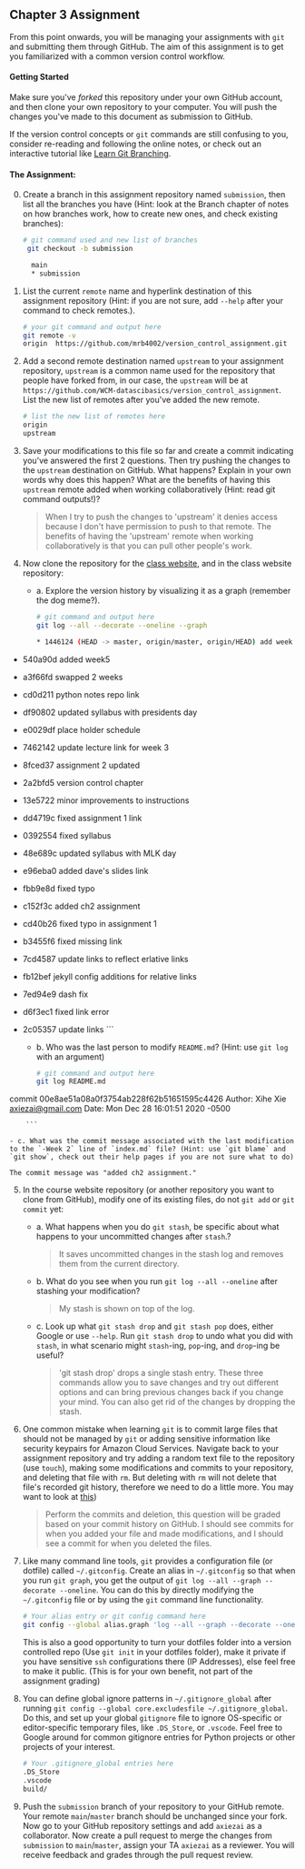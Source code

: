 ## Chapter 3 Assignment

From this point onwards, you will be managing your assignments with `git` and submitting them through GitHub. The aim of this assignment is to get you familiarized with a common version control workflow.

#### Getting Started
Make sure you've <em>forked</em> this repository under your own GitHub account, and then clone your own repository to your computer. You will push the changes you've made to this document as submission to GitHub.

If the version control concepts or `git` commands are still confusing to you, consider re-reading and following the online notes, or check out an interactive tutorial like [Learn Git Branching](https://learngitbranching.js.org/).

#### The Assignment:
 0. Create a branch in this assignment repository named `submission`, then list all the branches you have (Hint: look at the Branch chapter of notes on how branches work, how to create new ones, and check existing branches):

    ```bash
    # git command used and new list of branches
     git checkout -b submission

      main
      * submission
    ```

 1. List the current `remote` name and hyperlink destination of this assignment repository (Hint: if you are not sure, add `--help` after your command to check remotes.). 

    ```bash
    # your git command and output here
    git remote -v
    origin	https://github.com/mrb4002/version_control_assignment.git
    ```


 2. Add a second remote destination named `upstream` to your assignment repository, `upstream` is a common name used for the repository that people have forked from, in our case, the `upstream` will be at `https://github.com/WCM-datascibasics/version_control_assignment`. List the new list of remotes after you've added the new remote. 
 
    ```bash
    # list the new list of remotes here
    origin
    upstream
    ```

 3. Save your modifications to this file so far and create a commit indicating you've answered the first 2 questions. Then try pushing the changes to the `upstream` destination on GitHub. What happens? Explain in your own words why does this happen? What are the benefits of having this `upstream` remote added when working collaboratively (Hint: read git command outputs!)?

    > When I try to push the changes to 'upstream' it denies access because I don't have permission to push to that remote. The benefits of having the 'upstream' remote when working collaboratively is that you can pull other people's work.


 4. Now clone the repository for the [class website](https://github.com/WCM-datascibasics/wcm-datascibasics.github.io), and in the class website repository:
    - a. Explore the version history by visualizing it as a graph (remember the dog meme?).
        ```bash
        # git command and output here
        git log --all --decorate --oneline --graph

        * 1446124 (HEAD -> master, origin/master, origin/HEAD) add week 6
* 540a90d added week5
* a3f66fd swapped 2 weeks
* cd0d211 python notes repo link
* df90802 updated syllabus with presidents day
* e0029df place holder schedule
* 7462142 update lecture link for week 3
* 8fced37 assignment 2 updated
* 2a2bfd5 version control chapter
* 13e5722 minor improvements to instructions
* dd4719c fixed assignment 1 link
* 0392554 fixed syllabus
* 48e689c updated syllabus with MLK day
* e96eba0 added dave's slides link
* fbb9e8d fixed typo
* c152f3c added ch2 assignment
* cd40b26 fixed typo in assignment 1
* b3455f6 fixed missing link
* 7cd4587 update links to reflect erlative links
* fb12bef jekyll config additions for relative links
* 7ed94e9 dash fix
* d6f3ec1 fixed link error
* 2c05357 update links
        ```

    - b. Who was the last person to modify `README.md`? (Hint: use `git log` with an argument)
        ```bash
        # git command and output here
        git log README.md
commit 00e8ae51a08a0f3754ab228f62b51651595c4426
Author: Xihe Xie <axiezai@gmail.com>
Date:   Mon Dec 28 16:01:51 2020 -0500

        ```
    
    - c. What was the commit message associated with the last modification to the `-Week 2` line of `index.md` file? (Hint: use `git blame` and `git show`, check out their help pages if you are not sure what to do)

    The commit message was "added ch2 assignment."

 5. In the course website repository (or another repository you want to clone from GitHub), modify one of its existing files, do not `git add` or `git commit` yet:
     - a. What happens when you do `git stash`, be specific about what happens to your uncommitted changes after `stash`.?
       > It saves uncommitted changes in the stash log and removes them from the current directory. 
     - b. What do you see when you run `git log --all --oneline` after stashing your modification?
       > My stash is shown on top of the log.
     - c. Look up what `git stash drop` and `git stash pop` does, either Google or use `--help`. Run `git stash drop` to undo what you did with `stash`, in what scenario might `stash`-ing, `pop`-ing, and `drop`-ing be useful?
       > 'git stash drop' drops a single stash entry. These three commands allow you to save changes and try out different options and can bring previous changes back if you change your mind. You can also get rid of the changes by dropping the stash. 

 6. One common mistake when learning `git` is to commit large files that should not be managed by `git` or adding sensitive information like security keypairs for Amazon Cloud Services. Navigate back to your assignment repository and try adding a random text file to the repository (use `touch`), making some modifications and commits to your repository, and deleting that file with `rm`. But deleting with `rm` will not delete that file's recorded git history, therefore we need to do a little more. You may want to look at [this](https://help.github.com/articles/removing-sensitive-data-from-a-repository/))

    > Perform the commits and deletion, this question will be graded based on your commit history on GitHub. I should see commits for when you added your file and made modifications, and I should see a commit for when you deleted the files. 


 7. Like many command line tools, `git` provides a configuration file (or dotfile) called `~/.gitconfig`. Create an alias in `~/.gitconfig` so that when you run `git graph`, you get the output of `git log --all --graph --decorate --oneline`. You can do this by directly modifying the `~/.gitconfig` file or by using the `git` command line functionality.
    ```bash
    # Your alias entry or git config command here
    git config --global alias.graph 'log --all --graph --decorate --oneline'

    ```
    This is also a good opportunity to turn your dotfiles folder into a version controlled repo (Use `git init` in your dotfiles folder), make it private if you have sensitive `ssh` configurations there (IP Addresses), else feel free to make it public. (This is for your own benefit, not part of the assignment grading)

 8. You can define global ignore patterns in `~/.gitignore_global` after running `git config --global core.excludesfile ~/.gitignore_global`. Do this, and set up your global `gitignore` file to ignore OS-specific or editor-specific temporary files, like `.DS_Store`, or `.vscode`. Feel free to Google around for common gitignore entries for Python projects or other projects of your interest.

    ```bash
    # Your .gitignore_global entries here
    .DS_Store
    .vscode
    build/
    ```

 9. Push the `submission` branch of your repository to your GitHub remote. Your remote `main`/`master` branch should be unchanged since your fork. Now go to your GitHub repository settings and add `axiezai` as a collaborator. Now create a pull request to merge the changes from `submission` to `main`/`master`, assign your TA `axiezai` as a reviewer. You will receive feedback and grades through the pull request review.
